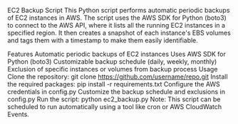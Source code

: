 EC2 Backup Script
This Python script performs automatic periodic backups of EC2 instances in AWS. The script uses the AWS SDK for Python (boto3) to connect to the AWS API, where it lists all the running EC2 instances in a specified region. It then creates a snapshot of each instance's EBS volumes and tags them with a timestamp to make them easily identifiable.

Features
Automatic periodic backups of EC2 instances
Uses AWS SDK for Python (boto3)
Customizable backup schedule (daily, weekly, monthly)
Exclusion of specific instances or volumes from backup process
Usage
Clone the repository: git clone https://github.com/username/repo.git
Install the required packages: pip install -r requirements.txt
Configure the AWS credentials in config.py
Customize the backup schedule and exclusions in config.py
Run the script: python ec2_backup.py
Note: This script can be scheduled to run automatically using a tool like cron or AWS CloudWatch Events.
